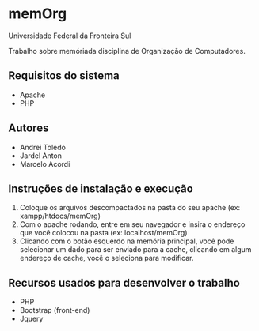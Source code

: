 # memOrg
Universidade Federal da Fronteira Sul

Trabalho sobre memóriada disciplina de  Organização de Computadores.

## Requisitos do sistema
- Apache
- PHP
## Autores
- Andrei Toledo
- Jardel Anton
- Marcelo Acordi

## Instruções de instalação e execução
1. Coloque os arquivos descompactados na pasta do seu apache (ex: xampp/htdocs/memOrg)
2. Com o apache rodando, entre em seu navegador e insira o endereço que você colocou na pasta (ex: localhost/memOrg)
3. Clicando com o botão esquerdo na memória principal, você pode selecionar um dado para ser enviado para a cache, clicando em algum endereço de cache, você o seleciona para modificar.

## Recursos usados para desenvolver o trabalho
- PHP
- Bootstrap (front-end)
- Jquery
